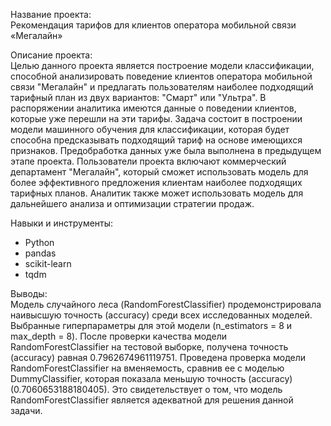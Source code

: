 Название проекта: <br>
Рекомендация тарифов для клиентов оператора мобильной связи «Мегалайн»

Описание проекта: <br>
Целью данного проекта является построение модели классификации, способной анализировать поведение клиентов оператора мобильной связи "Мегалайн" и предлагать пользователям наиболее подходящий тарифный план из двух вариантов: "Смарт" или "Ультра".
В распоряжении аналитика имеются данные о поведении клиентов, которые уже перешли на эти тарифы. Задача состоит в построении модели машинного обучения для классификации, которая будет способна предсказывать подходящий тариф на основе имеющихся признаков. Предобработка данных уже была выполнена в предыдущем этапе проекта.
Пользователи проекта включают коммерческий департамент "Мегалайн", который сможет использовать модель для более эффективного предложения клиентам наиболее подходящих тарифных планов. Аналитик также может использовать модель для дальнейшего анализа и оптимизации стратегии продаж.

Навыки и инструменты:
- Python
- pandas
- scikit-learn
- tqdm

Выводы:<br> 
Модель случайного леса (RandomForestClassifier) продемонстрировала наивысшую точность (accuracy) среди всех исследованных моделей. Выбранные гиперпараметры для этой модели (n_estimators = 8 и max_depth = 8).
После проверки качества модели RandomForestClassifier на тестовой выборке, получена точность (accuracy) равная 0.7962674961119751. Проведена проверка модели RandomForestClassifier на вменяемость, сравнив ее с моделью DummyClassifier, которая показала меньшую точность (accuracy) (0.7060653188180405). Это свидетельствует о том, что модель RandomForestClassifier является адекватной для решения данной задачи.
